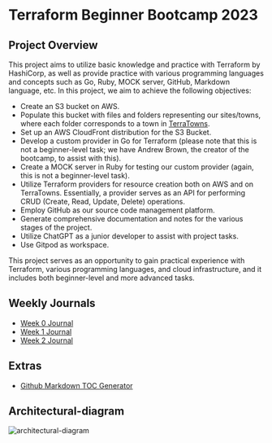 # Terraform Beginner Bootcamp 2023

## Project Overview

This project aims to utilize basic knowledge and practice with Terraform by HashiCorp, as well as provide practice with various programming languages and concepts such as Go, Ruby, MOCK server, GitHub, Markdown language, etc. In this project, we aim to achieve the following objectives:

- Create an S3 bucket on AWS.
- Populate this bucket with files and folders representing our sites/towns, where each folder corresponds to a town in [TerraTowns](https://terratowns.cloud).
- Set up an AWS CloudFront distribution for the S3 Bucket.
- Develop a custom provider in Go for Terraform (please note that this is not a beginner-level task; we have Andrew Brown, the creator of the bootcamp, to assist with this).
- Create a MOCK server in Ruby for testing our custom provider (again, this is not a beginner-level task).
- Utilize Terraform providers for resource creation both on AWS and on TerraTowns. Essentially, a provider serves as an API for performing CRUD (Create, Read, Update, Delete) operations.
- Employ GitHub as our source code management platform.
- Generate comprehensive documentation and notes for the various stages of the project.
- Utilize ChatGPT as a junior developer to assist with project tasks.
- Use Gitpod as workspace.

This project serves as an opportunity to gain practical experience with Terraform, various programming languages, and cloud infrastructure, and it includes both beginner-level and more advanced tasks.


## Weekly Journals
- [Week 0 Journal](journal/week0.md)
- [Week 1 Journal](journal/week1.md)
- [Week 2 Journal](journal/week2.md)


## Extras
- [Github Markdown TOC Generator](https://ecotrust-canada.github.io/markdown-toc/)

## Architectural-diagram
![architectural-diagram](https://github.com/omenking/terraform-beginner-bootcamp-2023/assets/7776/ab015431-2d14-4910-aa37-be4807b2b905)